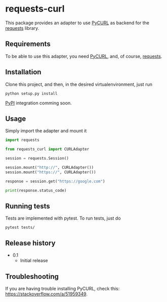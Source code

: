 # requests-curl

This package provides an adapter to use [PyCURL](http://pycurl.io) as backend for the [requests](http://docs.python-requests.org/en/master/) library.

## Requirements

To be able to use this adapter, you need [PyCURL](http://pycurl.io), and, of course, [requests](http://docs.python-requests.org/en/master/).

## Installation

Clone this project, and then, in the desired virtualenvironment, just run

    python setup.py install

[PyPI](https://pypi.org) integration comming soon.

## Usage

Simply import the adapter and mount it

```python
import requests

from requests_curl import CURLAdapter

session = requests.Session()

session.mount("http://", CURLAdapter())
session.mount("https://", CURLAdapter())

response = session.get("https://google.com")

print(response.status_code)
```

## Running tests

Tests are implemented with pytest. To run tests, just do

    pytest tests/

## Release history

 * 0.1
   * Initial release

## Troubleshooting

If you are having trouble installing PyCURL, check this: https://stackoverflow.com/a/51959349.
